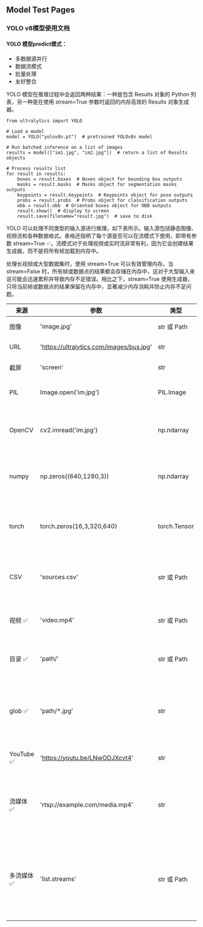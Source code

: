 ## Model Test Pages


### YOLO v8模型使用文档

#### YOLO 模型predict模式：
- 多数据源并行
- 数据流模式
- 批量处理
- 友好整合

YOLO 模型在推理过程中会返回两种结果：一种是包含 Results 对象的 Python 列表，另一种是在使用 stream=True 参数时返回的内存高效的 Results 对象生成器。


```
from ultralytics import YOLO

# Load a model
model = YOLO("yolov8n.pt")  # pretrained YOLOv8n model

# Run batched inference on a list of images
results = model(["im1.jpg", "im2.jpg"])  # return a list of Results objects

# Process results list
for result in results:
    boxes = result.boxes  # Boxes object for bounding box outputs
    masks = result.masks  # Masks object for segmentation masks outputs
    keypoints = result.keypoints  # Keypoints object for pose outputs
    probs = result.probs  # Probs object for classification outputs
    obb = result.obb  # Oriented boxes object for OBB outputs
    result.show()  # display to screen
    result.save(filename="result.jpg")  # save to disk

```
YOLO 可以处理不同类型的输入源进行推理，如下表所示。输入源包括静态图像、视频流和各种数据格式。表格还指明了每个源是否可以在流模式下使用，即带有参数 stream=True ✅。流模式对于处理视频或实时流非常有利，因为它会创建结果生成器，而不是将所有帧加载到内存中。

处理长视频或大型数据集时，使用 stream=True 可以有效管理内存。当 stream=False 时，所有帧或数据点的结果都会存储在内存中，这对于大型输入来说可能会迅速累积并导致内存不足错误。相比之下，stream=True 使用生成器，只将当前帧或数据点的结果保留在内存中，显著减少内存消耗并防止内存不足问题。

| 来源            | 参数                                     | 类型           | 备注                                                                                   |
| ------------- | --------------------------------------- | -------------- | ------------------------------------------------------------------------------------ |
| 图像           | 'image.jpg'                             | str 或 Path    | 单个图片文件。                                                                         |
| URL           | 'https://ultralytics.com/images/bus.jpg'| str            | 图片的 URL。                                                                          |
| 截屏           | 'screen'                                | str            | 捕获屏幕截图。                                                                          |
| PIL           | Image.open('im.jpg')                    | PIL.Image      | HWC 格式，RGB 通道。                                                                   |
| OpenCV        | cv2.imread('im.jpg')                    | np.ndarray     | HWC 格式，BGR 通道，uint8 (0-255)。                                                   |
| numpy         | np.zeros((640,1280,3))                  | np.ndarray     | HWC 格式，BGR 通道，uint8 (0-255)。                                                   |
| torch         | torch.zeros(16,3,320,640)               | torch.Tensor   | BCHW 格式，RGB 通道，float32 (0.0-1.0)。                                               |
| CSV           | 'sources.csv'                           | str 或 Path    | 包含图像、视频或目录路径的 CSV 文件。                                                   |
| 视频 ✅        | 'video.mp4'                             | str 或 Path    | 视频文件，格式如 MP4、AVI 等。                                                         |
| 目录 ✅        | 'path/'                                 | str 或 Path    | 包含图像或视频的目录路径。                                                             |
| glob ✅        | 'path/*.jpg'                            | str            | 匹配多个文件的 glob 模式。使用 * 字符作为通配符。                                       |
| YouTube ✅     | 'https://youtu.be/LNwODJXcvt4'          | str            | YouTube 视频的 URL。                                                                  |
| 流媒体 ✅       | 'rtsp://example.com/media.mp4'          | str            | 流媒体协议的 URL，如 RTSP、RTMP、TCP 或 IP 地址。                                       |
| 多流媒体 ✅     | 'list.streams'                          | str 或 Path    | *.streams 文本文件，每行一个流媒体 URL，即 8 个流将以批量大小 8 运行。                   |


